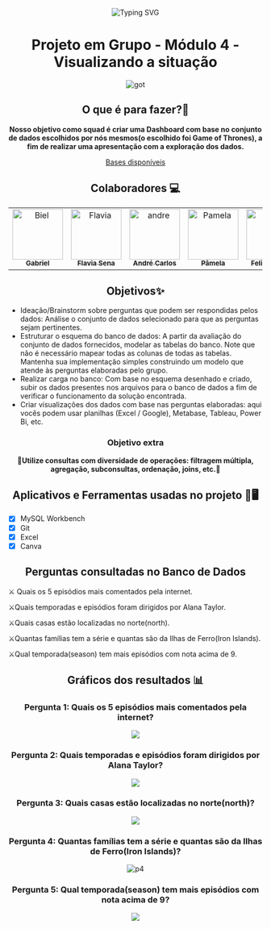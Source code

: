 <div align="center">

![Typing SVG](https://readme-typing-svg.herokuapp.com/?color=ff00d9&size=40&center=true&vCenter=true&width=1000&lines=+DashBoard+Banco+de+Dados+Squad6)
# Projeto em Grupo - Módulo 4 - Visualizando a situação

![got](https://cdn-images-1.medium.com/fit/t/1600/480/1*x_d3_8CiR-DraMuns-ZKGA.jpeg)

## O que é para fazer?💬

**Nosso objetivo como squad é criar uma Dashboard com base no conjunto de dados escolhidos por nós mesmos(o escolhido foi Game of Thrones), a fim de realizar uma apresentação com a exploração dos dados.**

<a href="https://drive.google.com/drive/folders/1F9Rwbzzz4LJCxZU-mTR4JqDT_2vJ7-sC">Bases disponíveis </a>


## Colaboradores 💻


<table>
  <tbody>
    <tr>
      <td align="center" valign="top" width="14.28%"><a href="https://github.com/bielkh"><img src="https://avatars.githubusercontent.com/u/115048603?v=4" width="100px;" alt="Biel"/><br /><sub><b>Gabriel</b></sub></a><br /><a href="https://github.com/FlaviaSena/Projeto_em_Grupo_M4_Desenvolvimento_Web"></a></td>      
      <td align="center" valign="top" width="14.28%"><a href="https://github.com/FlaviaSena"><img src="https://avatars.githubusercontent.com/u/106356705?v=4" width="100px;" alt="Flavia"/><br /><sub><b>Flavia Sena</b></sub></a><br /><a href="https://github.com/FlaviaSena/Projeto_em_Grupo_M4_Desenvolvimento_Web" title="Code"></a></td>
       <td align="center" valign="top" width="14.28%"><a href="https://github.com/Kakaroto27"><img src="https://avatars.githubusercontent.com/u/115802574?v=4" width="100px;" alt="andre"/><br /><sub><b>André Carlos</b></sub></a><br /><a href="https://github.com/FlaviaSena/Projeto_em_Grupo_M4_Desenvolvimento_Web" title="Code"></a></td>
        <td align="center" valign="top" width="14.28%"><a href="https://github.com/Pamela-fc"><img src="https://avatars.githubusercontent.com/u/115364351?v=4" width="100px;" alt="Pamela"/><br /><sub><b>Pâmela</b></sub></a><br /><a href="https://github.com/FlaviaSena/Projeto_em_Grupo_M4_Desenvolvimento_Web" title="Code"></a></td>
        <td align="center" valign="top" width="14.28%"><a href="https://github.com/Liipex"><img src="https://avatars.githubusercontent.com/u/115789467?v=4" width="100px;" alt="Lipe"/><br /><sub><b>Felipe Lopes</b></sub></a><br /><a href="https://github.com/FlaviaSena/Projeto_em_Grupo_M4_Desenvolvimento_Web" title="Code"></a></td>
        <td align="center" valign="top" width="14.28%"><a href="https://github.com/clarasouza2005"><img src="https://avatars.githubusercontent.com/u/115711775?v=4" width="100px;" alt="clara"/><br /><sub><b>Clara</b></sub></a><br /><a href="https://github.com/FlaviaSena/Projeto_em_Grupo_M4_Desenvolvimento_Web" title="Code"></a></td>
    </tr>
  </tbody>
</table>


## Objetivos✨
</div>
<ul>
<li>Ideação/Brainstorm sobre perguntas que
podem ser respondidas pelos dados: Análise
o conjunto de dados selecionado para que as
perguntas sejam pertinentes.</li>
<li>Estruturar o esquema do banco de dados: A
partir da avaliação do conjunto de dados
fornecidos, modelar as tabelas do banco. Note que
não é necessário mapear todas as colunas de todas
as tabelas. Mantenha sua implementação simples
construindo um modelo que atende às perguntas
elaboradas pelo grupo.</li>
<li>Realizar carga no banco: Com base no
esquema desenhado e criado, subir os dados
presentes nos arquivos para o banco de dados a fim
de verificar o funcionamento da solução
encontrada.</li>
<li>Criar visualizações dos dados com base nas
perguntas elaboradas: aqui vocês podem usar
planilhas (Excel / Google), Metabase, Tableau,
Power Bi, etc.
</li>
</ul>

<div align="center">

### Objetivo extra

**🌟Utilize consultas com diversidade de operações: filtragem
múltipla, agregação, subconsultas, ordenação, joins, etc.🌟**

</div>

<div align="center">

## Aplicativos e Ferramentas usadas no projeto 💾🖥️
</div>

  - [x] MySQL Workbench
  - [x] Git
  - [x] Excel
  - [x] Canva
  
  <div align="center">
  
  ## Perguntas consultadas no Banco de Dados
  
  </div>
  
  ⚔️ Quais os 5 episódios mais comentados pela internet.
  
  ⚔️Quais temporadas e episódios foram dirigidos por Alana Taylor.
  
  ⚔️Quais casas estão localizadas no norte(north).
  
  ⚔️Quantas famílias tem a série e quantas são da Ilhas de Ferro(Iron Islands).
  
  ⚔️Qual temporada(season) tem mais episódios com nota acima de 9.
  
  <div align="center">
  
  ## Gráficos dos resultados 📊
  
</div>

<div align="center">

### Pergunta 1: Quais os 5 episódios mais comentados pela internet?
<img src="https://github.com/FlaviaSena/Projeto_em_Grupo_M4_Desenvolvimento_Web/blob/main/Gr%C3%A1ficos/graficoP1.png?raw=true">

### Pergunta 2: Quais temporadas e episódios foram dirigidos por Alana Taylor?
<img src="https://github.com/FlaviaSena/Projeto_em_Grupo_M4_Desenvolvimento_Web/blob/main/Gr%C3%A1ficos/graficoP2.png?raw=true">

### Pergunta 3: Quais casas estão localizadas no norte(north)?
<img src="https://github.com/FlaviaSena/Projeto_em_Grupo_M4_Desenvolvimento_Web/blob/main/Gr%C3%A1ficos/graficoP3.png?raw=true">

### Pergunta 4: Quantas famílias tem a série e quantas são da Ilhas de Ferro(Iron Islands)?

![p4](https://github.com/FlaviaSena/Projeto_em_Grupo_M4_Desenvolvimento_Web/blob/main/Gr%C3%A1ficos/graficoP4.png?raw=true)


### Pergunta 5: Qual temporada(season) tem mais episódios com nota acima de 9?

<img src="https://github.com/FlaviaSena/Projeto_em_Grupo_M4_Desenvolvimento_Web/blob/main/Gr%C3%A1ficos/graficoP5.png?raw=true">

</div>
